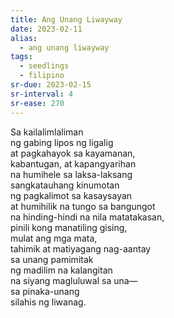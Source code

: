 ```yaml
---
title: Ang Unang Liwayway
date: 2023-02-11
alias:
  - ang unang liwayway
tags:
  - seedlings
  - filipino
sr-due: 2023-02-15
sr-interval: 4
sr-ease: 270
---
```

Sa kailalimlaliman  
ng gabing lipos ng ligalig  
at pagkahayok sa kayamanan,  
kabantugan, at kapangyarihan  
na humihele sa laksa-laksang  
sangkatauhang kinumotan  
ng pagkalimot sa kasaysayan  
at humihilik na tungo sa bangungot  
na hinding-hindi na nila matatakasan,  
pinili kong manatiling gising,  
mulat ang mga mata,  
tahimik at matiyagang nag-aantay  
sa unang pamimitak  
ng madilim na kalangitan  
na siyang magluluwal sa una—  
sa pinaka-unang  
silahis ng liwanag.  